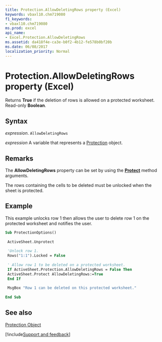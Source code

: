 ```yaml
---
title: Protection.AllowDeletingRows property (Excel)
keywords: vbaxl10.chm719080
f1_keywords:
- vbaxl10.chm719080
ms.prod: excel
api_name:
- Excel.Protection.AllowDeletingRows
ms.assetid: da418f4e-ca3e-b0f2-4b12-fe578b0bf20b
ms.date: 06/08/2017
localization_priority: Normal
---
```



# Protection.AllowDeletingRows property (Excel)

Returns  **True** if the deletion of rows is allowed on a protected worksheet. Read-only **Boolean**.


## Syntax

_expression_. `AllowDeletingRows`

_expression_ A variable that represents a [Protection](Excel.Protection.md) object.


## Remarks

The  **AllowDeletingRows** property can be set by using the **[Protect](Excel.Worksheet.Protect.md)** method arguments.

The rows containing the cells to be deleted must be unlocked when the sheet is protected.


## Example

This example unlocks row 1 then allows the user to delete row 1 on the protected worksheet and notifies the user.


```vb
Sub ProtectionOptions() 
 
 ActiveSheet.Unprotect 
 
 'Unlock row 1. 
 Rows("1:1").Locked = False 
 
 ' Allow row 1 to be deleted on a protected worksheet. 
 If ActiveSheet.Protection.AllowDeletingRows = False Then 
 ActiveSheet.Protect AllowDeletingRows:=True 
 End If 
 
 MsgBox "Row 1 can be deleted on this protected worksheet." 
 
End Sub
```


## See also


[Protection Object](Excel.Protection.md)

[!include[Support and feedback](~/includes/feedback-boilerplate.md)]